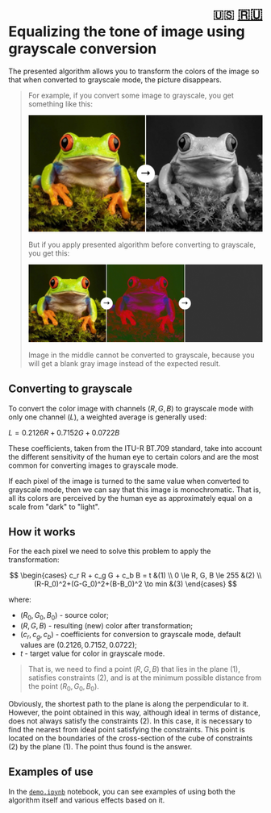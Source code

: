 <h1 align="right">
<code>🇺🇸</code> 
<a href="../RU/info.md">🇷🇺</a>
<br>
<div align="left">Equalizing the tone of image using grayscale conversion</div>
</h1>

The presented algorithm allows you to transform the colors of the image so that when converted to grayscale mode, the picture disappears.

> For example, if you convert some image to grayscale, you get something like this:
> 
> ![grayscale](../assets/grayscale.jpg)
> 
> But if you apply presented algorithm before converting to grayscale, you get this:
> 
> ![example](../assets/example.jpg)
> 
> Image in the middle cannot be converted to grayscale, because you will get a blank gray image instead of the expected result.

## Converting to grayscale

To convert the color image with channels $(R, G, B)$ to grayscale mode with only one channel $(L)$, a weighted average is generally used:

$L=0.2126R + 0.7152G + 0.0722B$

These coefficients, taken from the ITU-R BT.709 standard, take into account the different sensitivity of the human eye to certain colors and are the most common for converting images to grayscale mode.

If each pixel of the image is turned to the same value when converted to grayscale mode, then we can say that this image is monochromatic. That is, all its colors are perceived by the human eye as approximately equal on a scale from "dark" to "light".

## How it works
For the each pixel we need to solve this problem to apply the transformation:

$$
\begin{cases}
c_r R + c_g G + c_b B = t &(1)
\\
0 \le R, G, B \le 255 &(2)
\\
(R-R_0)^2+(G-G_0)^2+(B-B_0)^2 \to min &(3)
\end{cases}
$$

where:
- $(R_0, G_0, B_0)$ - source color;
- $(R, G, B)$ - resulting (new) color after transformation;
- $(c_r, c_g, c_b)$ - coefficients for conversion to grayscale mode, default values are $(0.2126, 0.7152, 0.0722)$;
- $t$ - target value for color in grayscale mode.

> That is, we need to find a point $(R, G, B)$ that lies in the plane $(1)$, satisfies constraints $(2)$, and is at the minimum possible distance from the point $(R_0, G_0, B_0)$.

Obviously, the shortest path to the plane is along the perpendicular to it. However, the point obtained in this way, although ideal in terms of distance, does not always satisfy the constraints $(2)$. In this case, it is necessary to find the nearest from ideal point satisfying the constraints. This point is located on the boundaries of the cross-section of the cube of constraints $(2)$ by the plane $(1)$. The point thus found is the answer.

## Examples of use
In the [`demo.ipynb`](demo.ipynb) notebook, you can see examples of using both the algorithm itself and various effects based on it.